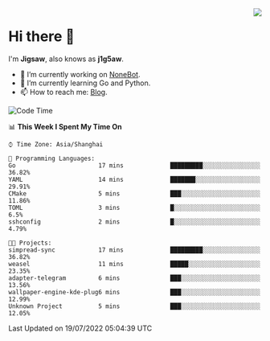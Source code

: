 <a href="#">
  <img align="right" src="https://github-readme-stats.vercel.app/api?username=j1g5awi&count_private=true&show_icons=true&title_color=80070B&text_color=B3B3B3&bg_color=212121&icon_color=80070B" />
</a>

# Hi there 👋

I'm **Jigsaw**, also knows as **j1g5aw**.

- 🔭 I’m currently working on [NoneBot](https://github.com/nonebot).
- 🌱 I’m currently learning Go and Python.
- 📫 How to reach me: [Blog](https://blog.maddestroyer.xyz/).

<!--START_SECTION:waka-->
![Code Time](http://img.shields.io/badge/Code%20Time-0%20secs-blue)

📊 **This Week I Spent My Time On** 

```text
⌚︎ Time Zone: Asia/Shanghai

💬 Programming Languages: 
Go                       17 mins             █████████░░░░░░░░░░░░░░░░   36.82% 
YAML                     14 mins             ███████░░░░░░░░░░░░░░░░░░   29.91% 
CMake                    5 mins              ███░░░░░░░░░░░░░░░░░░░░░░   11.86% 
TOML                     3 mins              █░░░░░░░░░░░░░░░░░░░░░░░░   6.5% 
sshconfig                2 mins              █░░░░░░░░░░░░░░░░░░░░░░░░   4.79%

🐱‍💻 Projects: 
simpread-sync            17 mins             █████████░░░░░░░░░░░░░░░░   36.82% 
weasel                   11 mins             █████░░░░░░░░░░░░░░░░░░░░   23.35% 
adapter-telegram         6 mins              ███░░░░░░░░░░░░░░░░░░░░░░   13.56% 
wallpaper-engine-kde-plug6 mins              ███░░░░░░░░░░░░░░░░░░░░░░   12.99% 
Unknown Project          5 mins              ███░░░░░░░░░░░░░░░░░░░░░░   12.05%

```


 Last Updated on 19/07/2022 05:04:39 UTC
<!--END_SECTION:waka-->
